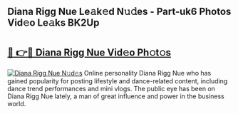 ## Diana Rigg Nue Le𝚊k𝚎d N𝚞𝚍es - Part-uk6 Photos Vid𝚎o Le𝚊ks BK2Up

# <h2><a href="http://fb4fpij.evod.top/?m=Diana+Rigg+Nue">🔗 👉🔴 Diana Rigg Nue Vid𝚎o Ph𝚘t𝚘s</a></h2>

[![Diana Rigg Nue N𝚞d𝚎s](https://i.imgur.com/8V9OHl7.gif)](http://fb4fpij.evod.top/?m=Diana+Rigg+Nue)
Online personality Diana Rigg Nue who has gained popularity for posting lifestyle and dance-related content, including dance trend performances and mini vlogs. The public eye has been on Diana Rigg Nue lately, a man of great influence and power in the business world. 
